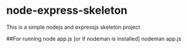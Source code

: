 # node-express-skeleton
This is a simple nodejs and expressjs skeleton project


##For running
node app.js
[or if nodeman is installed]
nodeman app.js
